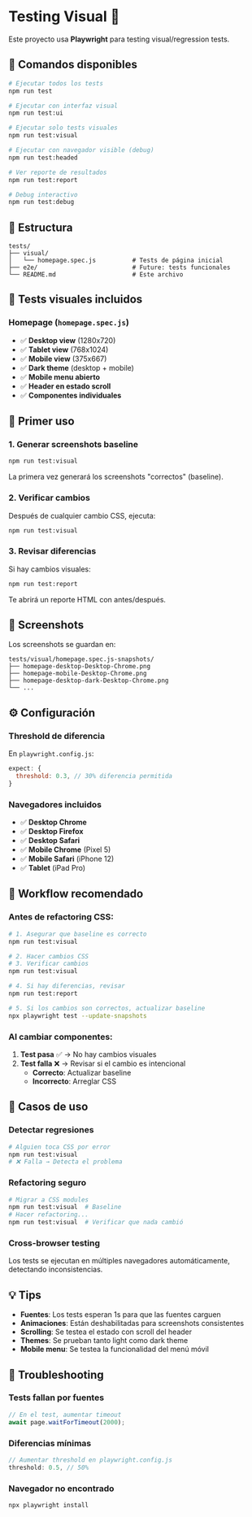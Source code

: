 # Testing Visual 🎯

Este proyecto usa **Playwright** para testing visual/regression tests.

## 🚀 Comandos disponibles

```bash
# Ejecutar todos los tests
npm run test

# Ejecutar con interfaz visual
npm run test:ui

# Ejecutar solo tests visuales
npm run test:visual

# Ejecutar con navegador visible (debug)
npm run test:headed

# Ver reporte de resultados
npm run test:report

# Debug interactivo
npm run test:debug
```

## 📂 Estructura

```
tests/
├── visual/
│   └── homepage.spec.js          # Tests de página inicial
├── e2e/                          # Future: tests funcionales
└── README.md                     # Este archivo
```

## 🎨 Tests visuales incluidos

### Homepage (`homepage.spec.js`)

- ✅ **Desktop view** (1280x720)
- ✅ **Tablet view** (768x1024) 
- ✅ **Mobile view** (375x667)
- ✅ **Dark theme** (desktop + mobile)
- ✅ **Mobile menu abierto**
- ✅ **Header en estado scroll**
- ✅ **Componentes individuales**

## 🔧 Primer uso

### 1. Generar screenshots baseline
```bash
npm run test:visual
```
La primera vez generará los screenshots "correctos" (baseline).

### 2. Verificar cambios
Después de cualquier cambio CSS, ejecuta:
```bash
npm run test:visual
```

### 3. Revisar diferencias
Si hay cambios visuales:
```bash
npm run test:report
```
Te abrirá un reporte HTML con antes/después.

## 📸 Screenshots

Los screenshots se guardan en:
```
tests/visual/homepage.spec.js-snapshots/
├── homepage-desktop-Desktop-Chrome.png
├── homepage-mobile-Desktop-Chrome.png
├── homepage-desktop-dark-Desktop-Chrome.png
└── ...
```

## ⚙️ Configuración

### Threshold de diferencia
En `playwright.config.js`:
```javascript
expect: {
  threshold: 0.3, // 30% diferencia permitida
}
```

### Navegadores incluidos
- ✅ **Desktop Chrome**
- ✅ **Desktop Firefox** 
- ✅ **Desktop Safari**
- ✅ **Mobile Chrome** (Pixel 5)
- ✅ **Mobile Safari** (iPhone 12)
- ✅ **Tablet** (iPad Pro)

## 🚨 Workflow recomendado

### Antes de refactoring CSS:
```bash
# 1. Asegurar que baseline es correcto
npm run test:visual

# 2. Hacer cambios CSS
# 3. Verificar cambios
npm run test:visual

# 4. Si hay diferencias, revisar
npm run test:report

# 5. Si los cambios son correctos, actualizar baseline
npx playwright test --update-snapshots
```

### Al cambiar componentes:
1. **Test pasa** ✅ → No hay cambios visuales
2. **Test falla** ❌ → Revisar si el cambio es intencional
   - **Correcto**: Actualizar baseline
   - **Incorrecto**: Arreglar CSS

## 🎯 Casos de uso

### Detectar regresiones
```bash
# Alguien toca CSS por error
npm run test:visual
# ❌ Falla → Detecta el problema
```

### Refactoring seguro
```bash
# Migrar a CSS modules
npm run test:visual  # Baseline
# Hacer refactoring...
npm run test:visual  # Verificar que nada cambió
```

### Cross-browser testing
Los tests se ejecutan en múltiples navegadores automáticamente, detectando inconsistencias.

## 💡 Tips

- **Fuentes**: Los tests esperan 1s para que las fuentes carguen
- **Animaciones**: Están deshabilitadas para screenshots consistentes  
- **Scrolling**: Se testea el estado con scroll del header
- **Themes**: Se prueban tanto light como dark theme
- **Mobile menu**: Se testea la funcionalidad del menú móvil

## 🐛 Troubleshooting

### Tests fallan por fuentes
```javascript
// En el test, aumentar timeout
await page.waitForTimeout(2000);
```

### Diferencias mínimas
```javascript
// Aumentar threshold en playwright.config.js
threshold: 0.5, // 50%
```

### Navegador no encontrado
```bash
npx playwright install
``` 